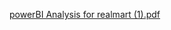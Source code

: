 
[powerBI Analysis for realmart (1).pdf](https://github.com/user-attachments/files/17342634/powerBI.Analysis.for.realmart.1.pdf)
